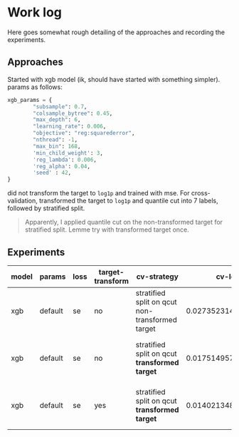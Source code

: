 # Work log

Here goes somewhat rough detailing of the approaches and recording the experiments.

## Approaches

Started with xgb model (ik, should have started with something simpler). params as follows:

```py
xgb_params = {
        "subsample": 0.7,
        "colsample_bytree": 0.45,
        "max_depth": 6,
        "learning_rate": 0.006,
        "objective": "reg:squarederror",
        "nthread": -1,
        "max_bin": 168, 
        'min_child_weight': 3,
        'reg_lambda': 0.006,
        'reg_alpha': 0.04, 
        'seed' : 42,
}
```

did not transform the target to `log1p` and trained with mse. For cross-validation, transformed the target to `log1p` and quantile cut into 7 labels, followed by stratified split.

> Apparently, I applied quantile cut on the non-transformed target for stratified split. Lemme try with transformed target once.

## Experiments

| model | params | loss | target-transform | cv-strategy | cv-local | n-fold-cv | lb |
|-------|--------|------|------------------|-------------|----------|-----------|----|
| xgb | default | se | no | stratified split on qcut non-transformed target | 0.027352314045830044 | [0.027179122642949263, 0.027190944459390628, 0.02727586429230058, 0.027577436182662254, 0.027535531339567026] | 1.72035 |
| xgb | default | se | no | stratified split on qcut **transformed target** | 0.017514957855121846 | [0.017425094761927922, 0.017483438838756755, 0.01726607380938987, 0.017773971074770266, 0.017621941536573513] | 1.77202 |
| xgb | default | se | yes | stratified split on qcut **transformed target** | 0.014021348769779956 | [0.013745017545829788, 0.014177045107707686, 0.013876652354521834, 0.014031799715188161, 0.01426969204663097] | 1.61971 |

